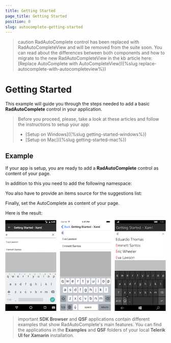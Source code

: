 ```yaml
---
title: Getting Started
page_title: Getting Started
position: 0
slug: autocomplete-getting-started
---
```


>caution RadAutoComplete control has been replaced with RadAutoCompleteView and will be removed from the suite soon. You can read about the differences between both components and how to migrate to the new RadAutoCompleteView in the kb article here: [Replace AutoComplete with AutoCompleteView]({%slug replace-autocomplete-with-autocompleteview%})

# Getting Started
   
This example will guide you through the steps needed to add a basic **RadAutoComplete** control in your application.

>Before you proceed, please, take a look at these articles and follow the instructions to setup your app:
>
>- [Setup on Windows]({%slug getting-started-windows%})
>- [Setup on Mac]({%slug getting-started-mac%})


## Example

If your app is setup, you are ready to add a **RadAutoComplete** control as content of your page.

<snippet id='autocomplete-getting-started-xaml'/>
<snippet id='autocomplete-getting-started-csharp'/>

In addition to this you need to add the following namespace:

<snippet id='xmlns-telerikinput'/>
<snippet id='ns-telerikinput'/>

You also have to provide an items source for the suggestions list:

<snippet id='autocomplete-getting-started-items-source'/>

Finally, set the AutoComplete as content of your page.

Here is the result:

![AutoComplete Getting Started Example](../images/autocomplete-getting-started.png "AutoComplete Getting Started Example")

>important **SDK Browser** and **QSF** applications contain different examples that show RadAutoComplete's main features. You can find the applications in the **Examples** and **QSF** folders of your local **Telerik UI for Xamarin** installation.